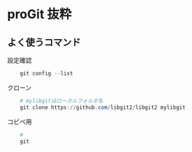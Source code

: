 # proGit 抜粋

## よく使うコマンド

設定確認

```ps1
    git config --list
```

クローン

```ps1
    # mylibgitはローカルフォルダ名
    git clone https://github.com/libgit2/libgit2 mylibgit
```

コピペ用

```ps1
    #
    git
```
